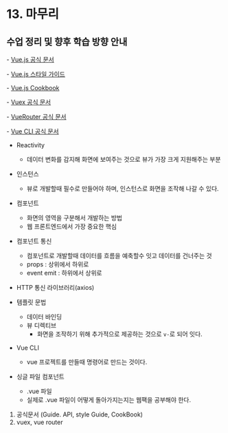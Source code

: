 # 13. 마무리

## 수업 정리 및 향후 학습 방향 안내

- [Vue.js 공식 문서](https://vuejs.org/v2/guide/)

- [Vue.js 스타일 가이드](https://vuejs.org/v2/style-guide/)

- [Vue.js Cookbook](https://vuejs.org/v2/cookbook/)

- [Vuex 공식 문서](https://vuex.vuejs.org/)

- [VueRouter 공식 문서](https://router.vuejs.org/)

- [Vue CLI 공식 문서](https://cli.vuejs.org/)

- Reactivity
    - 데이터 변화를 감지해 화면에 보여주는 것으로 뷰가 가장 크게 지원해주는 부분
- 인스턴스
    - 뷰로 개발할때 필수로 만들어야 하며, 인스턴스로 화면을 조작해 나갈 수 있다.
- 컴포넌트
    - 화면의 영역을 구분해서 개발하는 방법
    - 웹 프론트엔드에서 가장 중요한 핵심
- 컴포넌트 통신
    - 컴포넌트로 개발할때 데이터를 흐름을 예축할수 잇고 데이터를 건너주는 것
    - props : 상위에서 하위로
    - event emit : 하위에서 상위로
- HTTP 통신 라이브러리(axios)
- 템플릿 문법
    - 데이터 바인딩
    - 뷰 디렉티브
        - 화면을 조작하기 위해 추가적으로 제공하는 것으로 `v-`로 되어 잇다.
- Vue CLI
    - vue 프로젝트를 만들때 명령어로 만드는 것이다.

- 싱글 파일 컴포넌트
    - .vue 파일
    - 실제로 .vue 파일이 어떻게 돌아가지는지는 웹팩을 공부해야 한다.

1. 공식문서 (Guide. API, style Guide, CookBook)
2. vuex, vue router